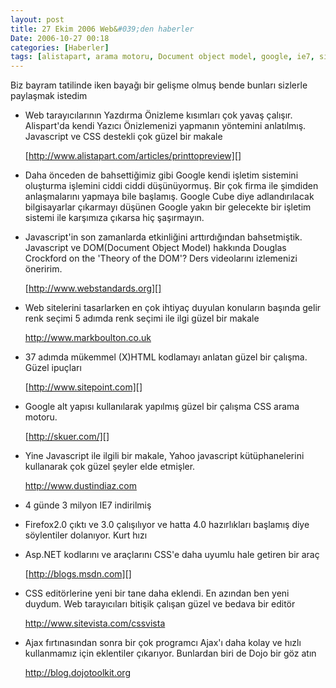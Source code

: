 ```yaml
---
layout: post
title: 27 Ekim 2006 Web&#039;den haberler
Date: 2006-10-27 00:18
categories: [Haberler]
tags: [alistapart, arama motoru, Document object model, google, ie7, sitepoint, yui]
---
```


Biz bayram tatilinde iken bayağı bir gelişme olmuş bende bunları
sizlerle paylaşmak istedim

-   Web tarayıcılarının Yazdırma Önizleme kısımları çok yavaş çalışır.
    Alispart'da kendi Yazıcı Önizlemenizi yapmanın yöntemini anlatılmış.
    Javascript ve CSS destekli çok güzel bir makale

    [http://www.alistapart.com/articles/printtopreview][]

-   Daha önceden de bahsettiğimiz gibi Google kendi işletim sistemini
    oluşturma işlemini ciddi ciddi düşünüyormuş. Bir çok firma ile
    şimdiden anlaşmalarını yapmaya bile başlamış. Google Cube diye
    adlandırılacak bilgisayarlar çıkarmayı düşünen Google yakın bir
    gelecekte bir işletim sistemi ile karşımıza çıkarsa hiç şaşırmayın.


-   Javascript'in son zamanlarda etkinliğini arttırdığından
    bahsetmiştik. Javascript ve DOM(Document Object Model) hakkında
    Douglas Crockford on the 'Theory of the DOM'? Ders videolarını
    izlemenizi öneririm.

    [http://www.webstandards.org][]
-   Web sitelerini tasarlarken en çok ihtiyaç duyulan konuların başında
    gelir renk seçimi 5 adımda renk seçimi ile ilgi güzel bir makale

    http://www.markboulton.co.uk
-   37 adımda mükemmel (X)HTML kodlamayı anlatan güzel bir çalışma.
    Güzel ipuçları

    [http://www.sitepoint.com][]
-   Google alt yapısı kullanılarak yapılmış güzel bir çalışma CSS arama
    motoru.

    [http://skuer.com/][]
-   Yine Javascript ile ilgili bir makale, Yahoo javascript
    kütüphanelerini kullanarak çok güzel şeyler elde etmişler.

    http://www.dustindiaz.com
-   4 günde 3 milyon IE7 indirilmiş

-   Firefox2.0 çıktı ve 3.0 çalışılıyor ve hatta 4.0 hazırlıkları
    başlamış diye söylentiler dolanıyor. Kurt hızı

-   Asp.NET kodlarını ve araçlarını CSS'e daha uyumlu hale getiren bir
    araç

    [http://blogs.msdn.com][]
-   CSS editörlerine yeni bir tane daha eklendi. En azından ben yeni
    duydum. Web tarayıcıları bitişik çalışan güzel ve bedava bir editör

    http://www.sitevista.com/cssvista
-   Ajax fırtınasından sonra bir çok programcı Ajax'ı daha kolay ve
    hızlı kullanmamız için eklentiler çıkarıyor. Bunlardan biri de Dojo
    bir göz atın

    http://blog.dojotoolkit.org


  [http://www.alistapart.com/articles/printtopreview]: http://www.alistapart.com/articles/printtopreview
  [http://www.webstandards.org]: http://www.webstandards.org/2006/10/18/video-presentation-douglas-crockford-on-the-theory-of-the-dom/
  [http://www.sitepoint.com]: http://www.sitepoint.com/article/html-37-steps-perfect-markup
  [http://skuer.com/]: http://skuer.com/
  [http://blogs.msdn.com]: http://blogs.msdn.com/bgold/archive/2006/10/24/css-friendly-asp-net-2-0-control-adapters-beta-3-now-available.aspx